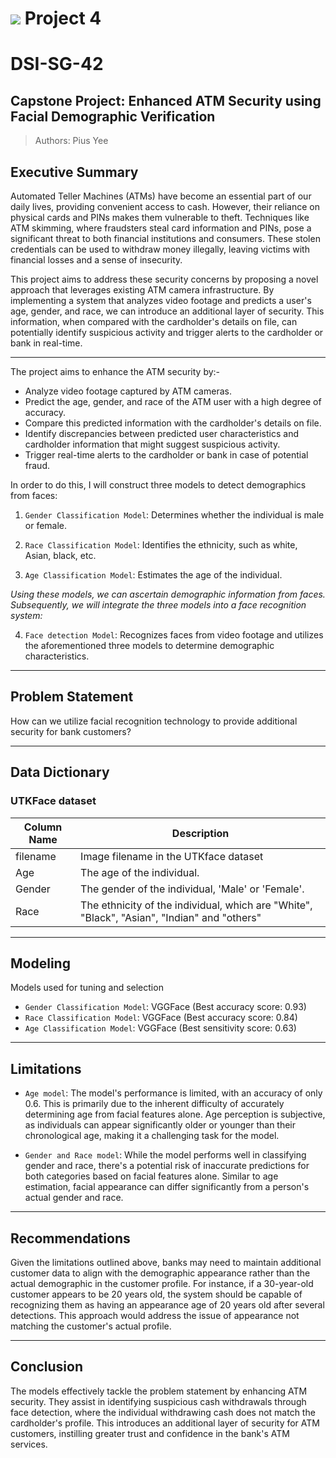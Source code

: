 # ![](https://ga-dash.s3.amazonaws.com/production/assets/logo-9f88ae6c9c3871690e33280fcf557f33.png) Project 4

# DSI-SG-42

## Capstone Project: Enhanced ATM Security using Facial Demographic Verification

> Authors: Pius Yee


## Executive Summary

Automated Teller Machines (ATMs) have become an essential part of our daily lives, providing convenient access to cash. However, their reliance on physical cards and PINs makes them vulnerable to theft. Techniques like ATM skimming, where fraudsters steal card information and PINs, pose a significant threat to both financial institutions and consumers. These stolen credentials can be used to withdraw money illegally, leaving victims with financial losses and a sense of insecurity.

This project aims to address these security concerns by proposing a novel approach that leverages existing ATM camera infrastructure. By implementing a system that analyzes video footage and predicts a user's age, gender, and race, we can introduce an additional layer of security. This information, when compared with the cardholder's details on file, can potentially identify suspicious activity and trigger alerts to the cardholder or bank in real-time.

---

The project aims to enhance the ATM security by:-

- Analyze video footage captured by ATM cameras.
- Predict the age, gender, and race of the ATM user with a high degree of accuracy.
- Compare this predicted information with the cardholder's details on file.
- Identify discrepancies between predicted user characteristics and cardholder information that might suggest suspicious activity.
- Trigger real-time alerts to the cardholder or bank in case of potential fraud.

In order to do this, I will construct three models to detect demographics from faces:

1) `Gender Classification Model`: Determines whether the individual is male or female.

2) `Race Classification Model`: Identifies the ethnicity, such as white, Asian, black, etc.

3) `Age Classification Model`: Estimates the age of the individual.

*Using these models, we can ascertain demographic information from faces. Subsequently, we will integrate the three models into a face recognition system:*

4) `Face detection Model`: Recognizes faces from video footage and utilizes the aforementioned three models to determine demographic characteristics.

---

## Problem Statement

How can we utilize facial recognition technology to provide additional security for bank customers?

---

## Data Dictionary

### UTKFace dataset

| Column Name | Description |
|---|---|
| filename | Image filename in the UTKface dataset |
| Age | The age of the individual. |
| Gender | The gender of the individual, 'Male' or 'Female'. |
| Race | The ethnicity of the individual, which are "White", "Black", "Asian", "Indian" and "others" |

---

## Modeling

Models used for tuning and selection

- `Gender Classification Model`: VGGFace (Best accuracy score: 0.93)
- `Race Classification Model`: VGGFace (Best accuracy score: 0.84)
- `Age Classification Model`: VGGFace (Best sensitivity score: 0.63)

---

## Limitations

- `Age model`: The model's performance is limited, with an accuracy of only 0.6. This is primarily due to the inherent difficulty of accurately determining age from facial features alone.  Age perception is subjective, as individuals can appear significantly older or younger than their chronological age, making it a challenging task for the model.

- `Gender and Race model`: While the model performs well in classifying gender and race, there's a potential risk of inaccurate predictions for both categories based on facial features alone. Similar to age estimation, facial appearance can differ significantly from a person's actual gender and race.

---

## Recommendations

Given the limitations outlined above, banks may need to maintain additional customer data to align with the demographic appearance rather than the actual demographic in the customer profile. For instance, if a 30-year-old customer appears to be 20 years old, the system should be capable of recognizing them as having an appearance age of 20 years old after several detections. This approach would address the issue of appearance not matching the customer's actual profile.

---

## Conclusion

The models effectively tackle the problem statement by enhancing ATM security. They assist in identifying suspicious cash withdrawals through face detection, where the individual withdrawing cash does not match the cardholder's profile. This introduces an additional layer of security for ATM customers, instilling greater trust and confidence in the bank's ATM services.

